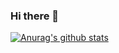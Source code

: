 ### Hi there 👋
[![Anurag's github stats](https://github-readme-stats.vercel.app/api?username=shinjeonghea)](https://github.com/anuraghazra/github-readme-stats)
<!--
**shinjeonghea/shinjeonghea** is a ✨ _special_ ✨ repository because its `README.md` (this file) appears on your GitHub profile.

Here are some ideas to get you started:

- 🔭 I’m currently working on ...
- 🌱 I’m currently learning ...
- 👯 I’m looking to collaborate on ...
- 🤔 I’m looking for help with ...
- 💬 Ask me about ...
- 📫 How to reach me: ...
- 😄 Pronouns: ...
- ⚡ Fun fact: ...
-->
